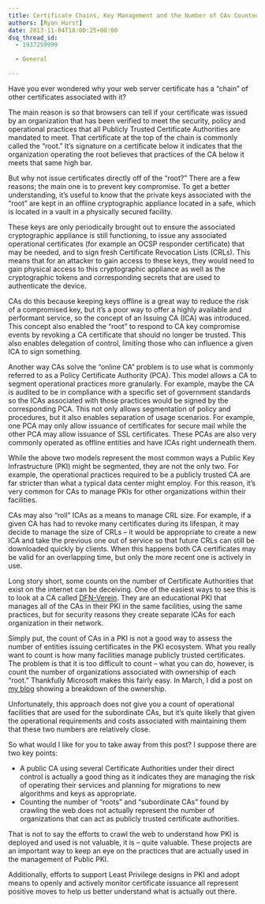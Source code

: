 ```yaml
---
title: Certificate Chains, Key Management and the Number of CAs Counted by Web Crawlers – Oh My
authors: [Ryan Hurst]
date: 2013-11-04T18:00:25+00:00
dsq_thread_id:
  - 1937259999

  - General

---
```

Have you ever wondered why your web server certificate has a &ldquo;chain&rdquo; of other certificates associated with it?

The main reason is so that browsers can tell if your certificate was issued by an organization that has been verified to meet the security, policy and operational practices that all Publicly Trusted Certificate Authorities are mandated to meet. That certificate at the top of the chain is commonly called the &ldquo;root.&rdquo; It&rsquo;s signature on a certificate below it indicates that the organization operating the root believes that practices of the CA below it meets that same high bar.

But why not issue certificates directly off of the &ldquo;root?&rdquo; There are a few reasons; the main one is to prevent key compromise. To get a better understanding, it&rsquo;s useful to know that the private keys associated with the &ldquo;root&rdquo; are kept in an offline cryptographic appliance located in a safe, which is located in a vault in a physically secured facility.

These keys are only periodically brought out to ensure the associated cryptographic appliance is still functioning, to issue any associated operational certificates (for example an OCSP responder certificate) that may be needed, and to sign fresh Certificate Revocation Lists (CRLs). This means that for an attacker to gain access to these keys, they would need to gain physical access to this cryptographic appliance as well as the cryptographic tokens and corresponding secrets that are used to authenticate the device. 

CAs do this because keeping keys offline is a great way to reduce the risk of a compromised key, but it&rsquo;s a poor way to offer a highly available and performant service, so the concept of an Issuing CA (ICA) was introduced. This concept also enabled the &ldquo;root&rdquo; to respond to CA key compromise events by revoking a CA certificate that should no longer be trusted. This also enables delegation of control, limiting those who can influence a given ICA to sign something.

Another way CAs solve the &ldquo;online CA&rdquo; problem is to use what is commonly referred to as a Policy Certificate Authority (PCA). This model allows a CA to segment operational practices more granularly. For example, maybe the CA is audited to be in compliance with a specific set of government standards so the ICAs associated with those practices would be signed by the corresponding PCA. This not only allows segmentation of policy and procedures, but it also enables separation of usage scenarios. For example, one PCA may only allow issuance of certificates for secure mail while the other PCA may allow issuance of SSL certificates. These PCAs are also very commonly operated as offline entities and have ICAs right underneath them.

While the above two models represent the most common ways a Public Key Infrastructure (PKI) might be segmented, they are not the only two. For example, the operational practices required to be a publicly trusted CA are far stricter than what a typical data center might employ. For this reason, it&rsquo;s very common for CAs to manage PKIs for other organizations within their facilities.

CAs may also &ldquo;roll&rdquo; ICAs as a means to manage CRL size. For example, if a given CA has had to revoke many certificates during its lifespan, it may decide to manage the size of CRLs &ndash; it would be appropriate to create a new ICA and take the previous one out of service so that future CRLs can still be downloaded quickly by clients. When this happens both CA certificates may be valid for an overlapping time, but only the more recent one is actively in use.

Long story short, some counts on the number of Certificate Authorities that exist on the internet can be deceiving. One of the easiest ways to see this is to look at a CA called [DFN-Verein](http://blog.bro.org/2012/12/the-tree-of-trust.html). They are an educational PKI that manages all of the CAs in their PKI in the same facilities, using the same practices, but for security reasons they create separate ICAs for each organization in their network.

Simply put, the count of CAs in a PKI is not a good way to assess the number of entities issuing certificates in the PKI ecosystem. What you really want to count is how many facilities manage publicly trusted certificates. The problem is that it is too difficult to count &ndash; what you can do, however, is count the number of organizations associated with ownership of each &ldquo;root.&rdquo; Thankfully Microsoft makes this fairly easy. In March, I did a post on [my blog](http://unmitigatedrisk.com/?p=320) showing a breakdown of the ownership.

Unfortunately, this approach does not give you a count of operational facilities that are used for the subordinate CAs, but it&rsquo;s quite likely that given the operational requirements and costs associated with maintaining them that these two numbers are relatively close.

So what would I like for you to take away from this post? I suppose there are two key points:

  * A public CA using several Certificate Authorities under their direct control is actually a good thing as it indicates they are managing the risk of operating their services and planning for migrations to new algorithms and keys as appropriate.
  * Counting the number of &ldquo;roots&rdquo; and &ldquo;subordinate CAs&rdquo; found by crawling the web does not actually represent the number of organizations that can act as publicly trusted certificate authorities.

That is not to say the efforts to crawl the web to understand how PKI is deployed and used is not valuable, it is &ndash; quite valuable. These projects are an important way to keep an eye on the practices that are actually used in the management of Public PKI.

Additionally, efforts to support Least Privilege designs in PKI and adopt means to openly and actively monitor certificate issuance all represent positive moves to help us better understand what is actually out there.